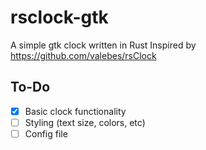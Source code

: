 # rsclock-gtk
A simple gtk clock written in Rust
Inspired by https://github.com/valebes/rsClock

## To-Do
* [x] Basic clock functionality
* [ ] Styling (text size, colors, etc)
* [ ] Config file
